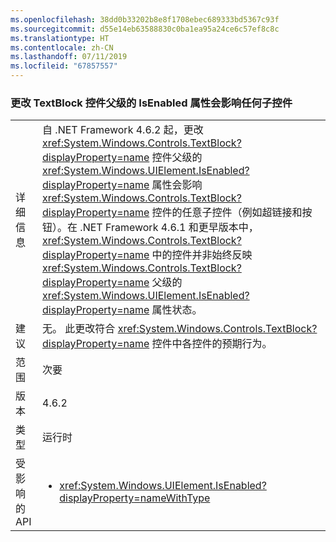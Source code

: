 ```yaml
---
ms.openlocfilehash: 38dd0b33202b8e8f1708ebec689333bd5367c93f
ms.sourcegitcommit: d55e14eb63588830c0ba1ea95a24ce6c57ef8c8c
ms.translationtype: HT
ms.contentlocale: zh-CN
ms.lasthandoff: 07/11/2019
ms.locfileid: "67857557"
---
```

### <a name="changing-the-isenabled-property-of-the-parent-of-a-textblock-control-affects-any-child-controls"></a>更改 TextBlock 控件父级的 IsEnabled 属性会影响任何子控件

|   |   |
|---|---|
|详细信息|自 .NET Framework 4.6.2 起，更改 <xref:System.Windows.Controls.TextBlock?displayProperty=name> 控件父级的 <xref:System.Windows.UIElement.IsEnabled?displayProperty=name> 属性会影响 <xref:System.Windows.Controls.TextBlock?displayProperty=name> 控件的任意子控件（例如超链接和按钮）。在 .NET Framework 4.6.1 和更早版本中，<xref:System.Windows.Controls.TextBlock?displayProperty=name> 中的控件并非始终反映 <xref:System.Windows.Controls.TextBlock?displayProperty=name> 父级的 <xref:System.Windows.UIElement.IsEnabled?displayProperty=name> 属性状态。|
|建议|无。 此更改符合 <xref:System.Windows.Controls.TextBlock?displayProperty=name> 控件中各控件的预期行为。|
|范围|次要|
|版本|4.6.2|
|类型|运行时|
|受影响的 API|<ul><li><xref:System.Windows.UIElement.IsEnabled?displayProperty=nameWithType></li></ul>|

